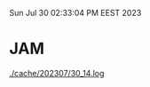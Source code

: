 Sun Jul 30 02:33:04 PM EEST 2023
# JAM
<a href='./cache/202307/30_14.log'>./cache/202307/30_14.log</a>

